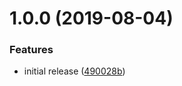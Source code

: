 # 1.0.0 (2019-08-04)


### Features

* initial release ([490028b](https://github.com/Alorel/rxutils/commit/490028b))
